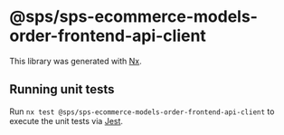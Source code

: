 # @sps/sps-ecommerce-models-order-frontend-api-client

This library was generated with [Nx](https://nx.dev).

## Running unit tests

Run `nx test @sps/sps-ecommerce-models-order-frontend-api-client` to execute the unit tests via [Jest](https://jestjs.io).
